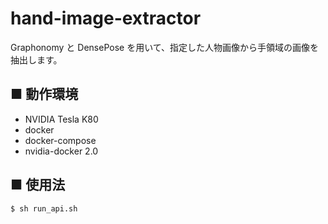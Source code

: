 # hand-image-extractor
Graphonomy と DensePose を用いて、指定した人物画像から手領域の画像を抽出します。

## ■ 動作環境
- NVIDIA Tesla K80
- docker
- docker-compose
- nvidia-docker 2.0

## ■ 使用法

```sh
$ sh run_api.sh
```

